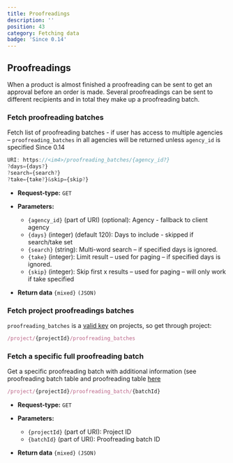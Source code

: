 ```yaml
---
title: Proofreadings
description: ''
position: 43
category: Fetching data
badge: 'Since 0.14'
---
```


## Proofreadings

When a product is almost finished a proofreading can be sent to get an approval before an order is made.
Several proofreadings can be sent to different recipients and in total they make up a proofreading batch.

### Fetch proofreading batches

Fetch list of proofreading batches - if user has access to multiple agencies – `proofreading_batches` in all agencies will be returned unless `agency_id` is specified <badge>Since 0.14</badge>

```js
URI: https://<im4>/proofreading_batches/{agency_id?}
?days={days?}
?search={search?}
?take={take?}&skip={skip?}
```

- **Request-type:** `GET`
- **Parameters:**
  - `{agency_id}` (part of URI) (optional): Agency - fallback to client agency
  - `{days}` (integer) (default 120): Days to include - skipped if search/take set
  - `{search}` (string): Multi-word search – if specified days is ignored.
  - `{take}` (integer): Limit result – used for paging – if specified days is ignored.
  - `{skip}` (integer): Skip first x results – used for paging – will only work if take specified
  
- **Return data** `{mixed}` `(JSON)`


### Fetch project proofreadings batches

`proofreading_batches` is a [valid key](/project-keys) on projects, so get through project:

```js
/project/{projectId}/proofreading_batches
```

### Fetch a specific full proofreading batch

Get a specific proofreading batch with additional information (see proofreading batch table and proofreading table [here](/project-keys) 

```js
/project/{projectId}/proofreading_batch/{batchId}
```

- **Request-type:** `GET`
- **Parameters:**
  - `{projectId}` (part of URI): Project ID
  - `{batchId}` (part of URI): Proofreading batch ID

- **Return data** `{mixed}` `(JSON)`

